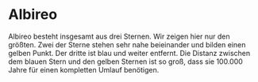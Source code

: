 # Albireo

Albireo besteht insgesamt aus drei Sternen. Wir zeigen hier nur den größten.
Zwei der Sterne stehen sehr nahe beieinander und bilden einen gelben Punkt. Der
dritte ist blau und weiter entfernt. Die Distanz zwischen dem blauen Stern und
den gelben Sternen ist so groß, dass sie 100.000 Jahre für einen kompletten
Umlauf benötigen.
